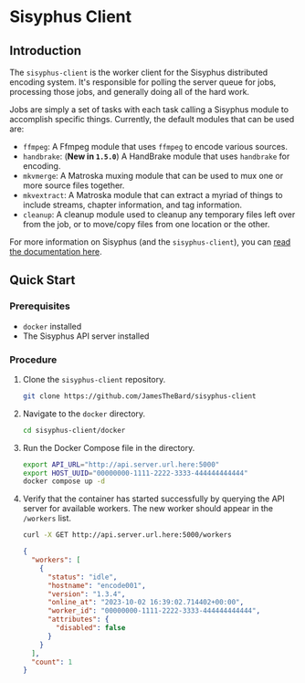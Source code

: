 # Sisyphus Client

## Introduction

The `sisyphus-client` is the worker client for the Sisyphus distributed encoding system.  It's responsible for polling the server queue for jobs, processing those jobs, and generally doing all of the hard work.

Jobs are simply a set of tasks with each task calling a Sisyphus module to accomplish specific things.  Currently, the default modules that can be used are:

- `ffmpeg`: A Ffmpeg module that uses `ffmpeg` to encode various sources.
- `handbrake`: (**New in `1.5.0`**) A HandBrake module that uses `handbrake` for encoding.
- `mkvmerge`: A Matroska muxing module that can be used to mux one or more source files together.
- `mkvextract`: A Matroska module that can extract a myriad of things to include streams, chapter information, and tag information.
- `cleanup`: A cleanup module used to cleanup any temporary files left over from the job, or to move/copy files from one location or the other.

For more information on Sisyphus (and the `sisyphus-client`), you can [read the documentation here](https://sisyphus.jamesthebard.net).

## Quick Start

### Prerequisites

- `docker` installed
- The Sisyphus API server installed

### Procedure

1. Clone the `sisyphus-client` repository.

    ```bash
    git clone https://github.com/JamesTheBard/sisyphus-client
    ```

2. Navigate to the `docker` directory.

    ```bash
    cd sisyphus-client/docker
    ```

3. Run the Docker Compose file in the directory.

    ```bash
    export API_URL="http://api.server.url.here:5000"
    export HOST_UUID="00000000-1111-2222-3333-444444444444"
    docker compose up -d
    ```

4. Verify that the container has started successfully by querying the API server for available workers.  The new worker should appear in the `/workers` list.

    ```bash
    curl -X GET http://api.server.url.here:5000/workers
    ```

    ```json
    {
      "workers": [
        {
          "status": "idle",
          "hostname": "encode001",
          "version": "1.3.4",
          "online_at": "2023-10-02 16:39:02.714402+00:00",
          "worker_id": "00000000-1111-2222-3333-444444444444",
          "attributes": {
            "disabled": false
          }
        }
      ],
      "count": 1
    }
    ```